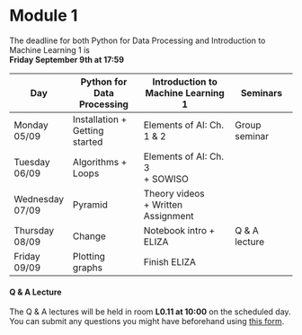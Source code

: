 
# Module 1

The deadline for both Python for Data Processing and Introduction to Machine Learning 1 is<br>**Friday September 9th at 17:59**

| Day                | Python for<br>Data Processing | Introduction to<br>Machine Learning 1    | Seminars                                                           |
|--------------------|-------------------------------|------------------------------------------|--------------------------------------------------------------------|
| Monday<br>05/09    | Installation +<br>Getting started | Elements of AI: Ch. 1 & 2            | Group seminar                                                      |
| Tuesday<br>06/09   | Algorithms +<br>Loops         | Elements of AI: Ch. 3<br>+ SOWISO        |                                                                    |
| Wednesday<br>07/09 | Pyramid                       | Theory videos<br>+ Written Assignment    |                                                                    |
| Thursday<br>08/09  | Change                        | Notebook intro + ELIZA                   | Q & A lecture                                                      |
| Friday<br>09/09    | Plotting graphs               | Finish ELIZA                             |                                                                    |



#### Q & A Lecture

The Q & A lectures will be held in room **L0.11 at 10:00** on the scheduled day. You can submit any questions you might have beforehand using [this form](https://forms.office.com/Pages/ResponsePage.aspx?id=zcrxoIxhA0S5RXb7PWh05ZTDc7biyulCvpu4U-tarWtUMlZYQUlYMFVMREdWRVVPWTNITlIxQlFUTC4u).

